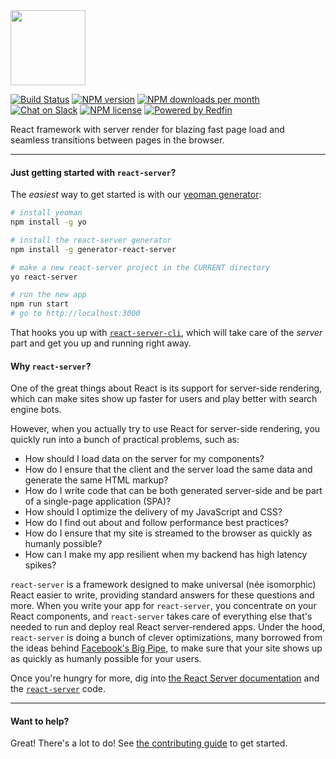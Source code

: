 <img src="https://cdn.rawgit.com/redfin/react-server/master/images/svg/reactserver_logo.svg" height="120px"/>

[![Build Status][build-badge-img]][build-url]
[![NPM version][npm-version-img]][npm-url]
[![NPM downloads per month][npm-downloads-img]][npm-url]
[![Chat on Slack][slack-img]][slack-url]
[![NPM license][npm-license-img]][npm-url]
[![Powered by Redfin][redfin-img]][redfin-url]

React framework with server render for blazing fast page load and seamless
transitions between pages in the browser.

** **  
#### Just getting started with `react-server`?

The _easiest_ way to get started is with our [yeoman
generator](packages/generator-react-server):

```bash
# install yeoman
npm install -g yo

# install the react-server generator
npm install -g generator-react-server

# make a new react-server project in the CURRENT directory
yo react-server

# run the new app
npm run start
# go to http://localhost:3000
```

That hooks you up with [`react-server-cli`](packages/react-server-cli), which
will take care of the _server_ part and get you up and running right away.

#### Why `react-server`?

One of the great things about React is its support for server-side rendering,
which can make sites show up faster for users and play better with search engine
bots.

However, when you actually try to use React for server-side rendering, you
quickly run into a bunch of practical problems, such as:

- How should I load data on the server for my components?
- How do I ensure that the client and the server load the same data and generate
the same HTML markup?
- How do I write code that can be both generated server-side and be part of a
single-page application (SPA)?
- How should I optimize the delivery of my JavaScript and CSS?
- How do I find out about and follow performance best practices?
- How do I ensure that my site is streamed to the browser as quickly as humanly
possible?
- How can I make my app resilient when my backend has high latency spikes?

`react-server` is a framework designed to make universal (née isomorphic) React
easier to write, providing standard answers for these questions and more. When
you write your app for `react-server`, you concentrate on your React components,
and `react-server` takes care of everything else that's needed to run and deploy
real React server-rendered apps. Under the hood, `react-server` is doing a bunch
of clever optimizations, many borrowed from the ideas behind [Facebook's Big Pipe](https://www.facebook.com/notes/facebook-engineering/bigpipe-pipelining-web-pages-for-high-performance/389414033919/),
to make sure that your site shows up as quickly as humanly possible
for your users.

Once you're hungry for more, dig into [the React Server documentation](https://react-server.io) and
the [`react-server`](packages/react-server) code.
** **  

#### Want to help?

Great!  There's a lot to do!
See [the contributing guide](CONTRIBUTING.md) to get started.

[build-badge-img]: https://travis-ci.org/redfin/react-server.svg?branch=master
[build-url]: https://travis-ci.org/redfin/react-server
[npm-url]: https://npmjs.org/package/react-server
[redfin-url]: https://www.redfin.com
[redfin-img]: https://img.shields.io/badge/Powered%20By-Redfin-c82021.svg
[npm-version-img]: https://badge.fury.io/js/react-server.svg
[npm-license-img]: https://img.shields.io/npm/l/react-server.svg
[npm-downloads-img]: https://img.shields.io/npm/dm/react-server.svg
[slack-url]: https://slack.react-server.io/
[slack-img]: https://slack.react-server.io/badge.svg
